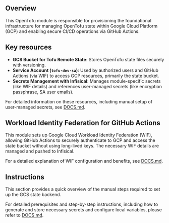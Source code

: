 ## Overview

This OpenTofu module is responsible for provisioning the foundational infrastructure for managing OpenTofu state within Google Cloud Platform (GCP) and enabling secure CI/CD operations via GitHub Actions.

## Key resources

- **GCS Bucket for Tofu Remote State**: Stores OpenTofu state files securely with versioning.
- **Service Account (`tofu-dev-sa`)**: Used by authorized users and GitHub Actions (via WIF) to access GCP resources, primarily the state bucket.
- **Secrets Management with Infisical**: Manages module-specific secrets (like WIF details) and references user-managed secrets (like encryption passphrase, SA user emails).

For detailed information on these resources, including manual setup of user-managed secrets, see [DOCS.md](./DOCS.md#key-resources).

## Workload Identity Federation for GitHub Actions

This module sets up Google Cloud Workload Identity Federation (WIF), allowing GitHub Actions to securely authenticate to GCP and access the state bucket without using long-lived keys. The necessary WIF details are managed and pushed to Infisical.

For a detailed explanation of WIF configuration and benefits, see [DOCS.md](./DOCS.md#workload-identity-federation-for-github-actions).

## Instructions

This section provides a quick overview of the manual steps required to set up the GCS state backend.

For detailed prerequisites and step-by-step instructions, including how to generate and store necessary secrets and configure local variables, please refer to [DOCS.md](./DOCS.md#instructions).
